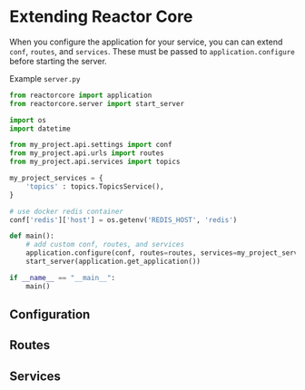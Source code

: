 # Extending Reactor Core
When you configure the application for your service, you can can extend `conf`,
`routes`, and `services`. These must be passed to `application.configure` before starting the server.

Example `server.py`
```py
from reactorcore import application
from reactorcore.server import start_server

import os
import datetime

from my_project.api.settings import conf
from my_project.api.urls import routes
from my_project.api.services import topics

my_project_services = {
    'topics' : topics.TopicsService(),
}

# use docker redis container
conf['redis']['host'] = os.getenv('REDIS_HOST', 'redis')

def main():
    # add custom conf, routes, and services
    application.configure(conf, routes=routes, services=my_project_services)
    start_server(application.get_application())

if __name__ == "__main__":
    main()
```

## Configuration

## Routes

## Services
